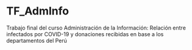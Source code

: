 # TF_AdmInfo
Trabajo final del curso Administración de la Información: Relación entre infectados por COVID-19 y donaciones recibidas en base a los departamentos del Perú
